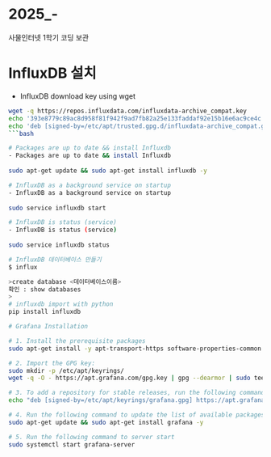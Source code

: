 # 2025_-
사물인터넷 1학기 코딩 보관

# InfluxDB 설치
- InfluxDB download key using wget

```bash
wget -q https://repos.influxdata.com/influxdata-archive_compat.key
echo '393e8779c89ac8d958f81f942f9ad7fb82a25e133faddaf92e15b16e6ac9ce4c influxdata-archive_compat.key' | sha256sum -c && cat influxdata-archive_compat.key | gpg --dearmor | sudo tee /etc/apt/trusted.gpg.d/influxdata-archive_compat.gpg > /dev/null
echo 'deb [signed-by=/etc/apt/trusted.gpg.d/influxdata-archive_compat.gpg] https://repos.influxdata.com/debian stable main' | sudo tee /etc/apt/sources.list.d/influxdata.list
```bash

# Packages are up to date && install Influxdb
- Packages are up to date && install Influxdb
  
sudo apt-get update && sudo apt-get install influxdb -y

# InfluxDB as a background service on startup
- InfluxDB as a background service on startup
  
sudo service influxdb start

# InfluxDB is status (service)
- InfluxDB is status (service)
  
sudo service influxdb status

# InfluxDB 데이터베이스 만들기
$ influx

>create database <데이터베이스이름>
확인 : show databases
>
# influxdb import with python
pip install influxdb

# Grafana Installation

# 1. Install the prerequisite packages
sudo apt-get install -y apt-transport-https software-properties-common wget

# 2. Import the GPG key:
sudo mkdir -p /etc/apt/keyrings/
wget -q -O - https://apt.grafana.com/gpg.key | gpg --dearmor | sudo tee /etc/apt/keyrings/grafana.gpg > /dev/null

# 3. To add a repository for stable releases, run the following command:
echo "deb [signed-by=/etc/apt/keyrings/grafana.gpg] https://apt.grafana.com stable main" | sudo tee -a /etc/apt/sources.list.d/grafana.list

# 4. Run the following command to update the list of available packages:
sudo apt-get update && sudo apt-get install grafana -y

# 5. Run the following command to server start
sudo systemctl start grafana-server
